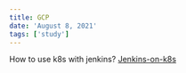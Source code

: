 ```yaml
---
title: GCP
date: 'August 8, 2021'
tags: ['study']
---
```


How to use k8s with jenkins?
[Jenkins-on-k8s](https://cloud.google.com/solutions/jenkins-on-kubernetes-engine)
